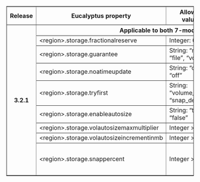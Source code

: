 <TABLE border="1"
          summary="This table lists the NetApp properties exposed by Eucalyptus, a brief description, default value in Eucalyptus and NetApp CLI to verify the values">
<TR><TH>Release<TH>Eucalyptus property<TH>Allowed values<TH>Default value<TH>Description<TH>NetApp CLI
<TR><TH rowspan="9">3.2.1<TH colspan="5"> Applicable to both 7-mode and Cluster mode
<TR><TD>&lt;region>.storage.fractionalreserve<TD>Integer: 0-100<TD>0<TD><TD rowspan="4">vol options &lt;vol-name>
<TR><TD>&lt;region>.storage.guarantee<TD>String: “none”, “file”, “volume”<TD>“volume”<TD>
<TR><TD>&lt;region>.storage.noatimeupdate<TD>String: “on”, “off”<TD>“on”<TD>
<TR><TD>&lt;region>.storage.tryfirst<TD>String: “volume_grow”, “snap_delete”<TD>“volume_grow”<TD>
<TR><TD>&lt;region>.storage.enableautosize<TD>String: “true”, “false”<TD>“true”<TD><TD rowspan="3">vol autosize &lt;vol-name>
<TR><TD>&lt;region>.storage.volautosizemaxmultiplier<TD>Integer >= 1<TD>3<TD>
<TR><TD>&lt;region>.storage.volautosizeincrementinmb<TD>Integer >= 1<TD>256<TD>
<TR><TD>&lt;region>.storage.snappercent<TD>Integer >= 0<TD>0<TD><TD>snap reserve &lt;vol-name>
</TABLE>